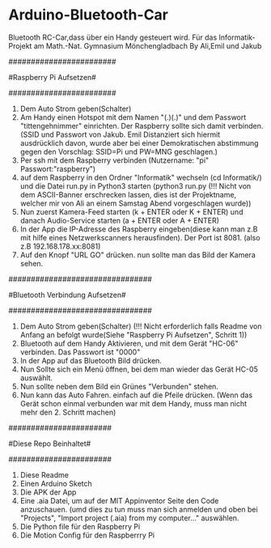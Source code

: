 # Arduino-Bluetooth-Car
Bluetooth RC-Car,dass über ein Handy gesteuert wird. Für das Informatik-Projekt am Math.-Nat. Gymnasium Mönchengladbach
By Ali,Emil und Jakub

########################

#Raspberry Pi Aufsetzen#

########################
1. Dem Auto Strom geben(Schalter)
2. Am Handy einen Hotspot mit dem Namen "(.)(.)" und dem Passwort "tittengehnimmer" einrichten. Der Raspberry sollte sich damit verbinden.
(SSID und Passwort von Jakub. Emil Distanziert sich hiermit ausdrücklich davon, wurde aber bei einer Demokratischen abstimmung gegen den Vorschlag: SSID=Pi und PW=MNG geschlagen.)
3. Per ssh mit dem Raspberry verbinden (Nutzername: "pi" Passwort:"raspberry")
4. auf dem Raspberry in den Ordner "Informatik" wechseln (cd Informatik/) und die Datei run.py in Python3 starten (python3 run.py (!!! Nicht von dem ASCII-Banner erschrecken lassen, dies ist der Projektname, welcher mir von Ali an einem Samstag Abend vorgeschlagen wurde))
5. Nun zuerst Kamera-Feed starten (k + ENTER oder K + ENTER) und danach Audio-Service starten (a + ENTER oder A + ENTER)
6. In der App die IP-Adresse des Raspberry eingeben(diese kann man z.B mit hilfe eines Netzwerkscanners herausfinden). Der Port ist 8081. (also z.B 192.168.178.xx:8081)
7. Auf den Knopf "URL GO" drücken. nun sollte man das Bild der Kamera sehen.

################################

#Bluetooth Verbindung Aufsetzen#

################################

1. Dem Auto Strom geben(Schalter) (!!! Nicht erforderlich falls Readme von Anfang an befolgt wurde(Siehe "Raspberry Pi Aufsetzen", Schritt 1))
2. Bluetooth auf dem Handy Aktivieren, und mit dem Gerät "HC-06" verbinden. Das Passwort ist "0000"
3. In der App auf das Bluetooth Bild drücken.
4. Nun Sollte sich ein Menü öffnen, bei dem man wieder das Gerät HC-05 auswählt.
5. Nun sollte neben dem Bild ein Grünes "Verbunden" stehen.
6. Nun kann das Auto Fahren. einfach auf die Pfeile drücken.
(Wenn das Gerät schon einmal verbunden war mit dem Handy, muss man nicht mehr den 2. Schritt machen)

#######################

#Diese Repo Beinhaltet#

#######################

1. Diese Readme
2. Einen Arduino Sketch
3. Die APK der App
4. Eine .aia Datei, um auf der MIT Appinventor Seite den Code anzuschauen. (umd dies zu tun muss man sich anmelden und oben bei "Projects", "Import project (.aia) from my computer..." auswählen.
5. Die Python file für den Raspberry Pi
6. Die Motion Config für den Raspberrry Pi
